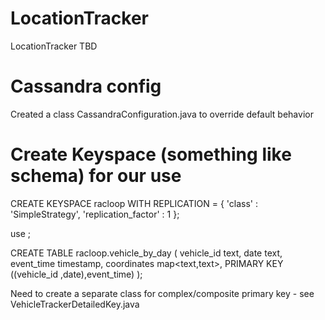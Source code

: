 # LocationTracker
LocationTracker TBD

# Cassandra config

Created a class CassandraConfiguration.java to override default behavior

# Create Keyspace (something like schema) for our use
CREATE KEYSPACE racloop
WITH REPLICATION = { 'class' : 'SimpleStrategy', 'replication_factor' : 1 };

use <keyspace name>;


CREATE TABLE racloop.vehicle_by_day (
vehicle_id text,
date text,
event_time timestamp,
coordinates map<text,text>,
PRIMARY KEY ((vehicle_id ,date),event_time)
);

Need to create a separate class for complex/composite primary key - see VehicleTrackerDetailedKey.java


